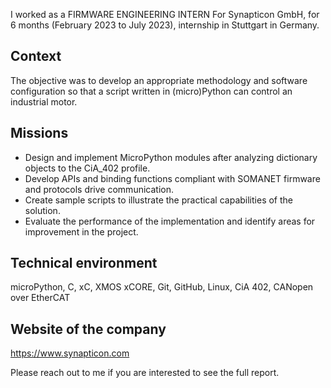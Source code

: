 I worked as a FIRMWARE ENGINEERING INTERN For Synapticon GmbH, for 6 months (February 2023 to July 2023), internship in Stuttgart in Germany.  

  
## Context
The objective was to develop an appropriate methodology and software configuration so that a
script written in (micro)Python can control an industrial motor.  

## Missions
- Design and implement MicroPython modules after analyzing dictionary objects to
the CiA_402 profile.  
- Develop APIs and binding functions compliant with SOMANET firmware and protocols
drive communication.  
- Create sample scripts to illustrate the practical capabilities of the solution.  
- Evaluate the performance of the implementation and identify areas for improvement in the project.  

## Technical environment
microPython, C, xC, XMOS xCORE, Git, GitHub, Linux, CiA 402, CANopen over EtherCAT  

## Website of the company
https://www.synapticon.com

Please reach out to me if you are interested to see the full report.
